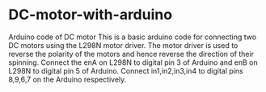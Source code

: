# DC-motor-with-arduino
Arduino code of DC motor
This is a basic arduino code for connecting two DC motors using the L298N motor driver. 
The motor driver is used to reverse the polarity of the motors and hence reverse the direction of their spinning.
Connect the enA on L298N to digital pin 3 of Arduino and enB on L298N to digital pin 5 of Arduino.
Connect in1,in2,in3,in4 to digital pins 8,9,6,7 on the Arduino respectively.
